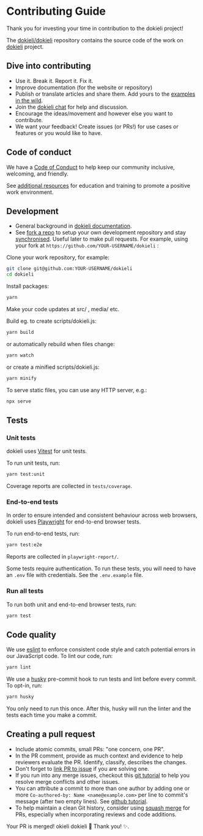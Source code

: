 # Contributing Guide

Thank you for investing your time in contribution to the dokieli project!

The [dokieli/dokieli](https://github.com/dokieli/dokieli) repository
contains the source code of the work on [dokieli](https://dokie.li/) project.

## Dive into contributing

* Use it. Break it. Report it. Fix it.
* Improve documentation (for the website or repository)
* Publish or translate articles and share them. Add yours to the [examples in the wild](https://github.com/dokieli/dokieli/wiki#examples-in-the-wild).
* Join the [dokieli chat](https://matrix.to/#/%23dokieli:matrix.org) for help and discussion.
* Encourage the ideas/movement and however else you want to contribute.
* We want your feedback! Create issues (or PRs!) for use cases or features or you would like to have.

## Code of conduct

We have a [Code of Conduct](CODE-OF-CONDUCT.md) to help keep our community
inclusive, welcoming, and friendly.

See [additional
resources](https://www.w3.org/about/positive-work-environment/#Education) for
education and training to promote a positive work environment.

## Development

* General background in [dokieli documentation](https://dokie.li/docs).
* See [fork a repo](https://help.github.com/articles/fork-a-repo/) to setup
your own development repository and stay
[synchronised](https://help.github.com/articles/syncing-a-fork). Useful later
to make pull requests. For example, using your fork at `https://github.com/YOUR-USERNAME/dokieli` :

Clone your work repository, for example:

```sh
git clone git@github.com:YOUR-USERNAME/dokieli
cd dokieli
```

Install packages:

```sh
yarn
```

Make your code updates at src/ , media/ etc.

Build eg. to create scripts/dokieli.js:

```sh
yarn build
```

or automatically rebuild when files change:

```sh
yarn watch
```

or create a minified scripts/dokieli.js:

```sh
yarn minify
```

To serve static files, you can use any HTTP server, e.g.:

```sh
npx serve
```

## Tests

### Unit tests

dokieli uses [Vitest](https://vitest.dev/) for unit tests.

To run unit tests, run:

```sh
yarn test:unit
```

Coverage reports are collected in `tests/coverage`.

### End-to-end tests

In order to ensure intended and consistent behaviour across web browsers, dokieli uses [Playwright](https://playwright.dev/) for end-to-end browser tests.

To run end-to-end tests, run:

```sh
yarn test:e2e
```

Reports are collected in `playwright-report/`.

Some tests require authentication. To run these tests, you will need to have an `.env` file with credentials. See the `.env.example` file.

### Run all tests

To run both unit and end-to-end browser tests, run:

```sh
yarn test
```

## Code quality

We use [eslint](https://eslint.org/) to enforce consistent code style and catch potential errors in our JavaScript code. To lint our code, run:

```sh
yarn lint
```

We use a [husky](https://typicode.github.io/husky) pre-commit hook to run tests and lint before every commit. To opt-in, run:

```sh
yarn husky
```

You only need to run this once. After this, husky will run the linter and the tests each time you make a commit.

## Creating a pull request

* Include atomic commits, small PRs: "one concern, one PR".
* In the PR comment, provide as much context and evidence to help reviewers
  evaluate the PR. Identify, classify, describes the changes.
* Don't forget to [link PR to
  issue](https://docs.github.com/en/issues/tracking-your-work-with-issues/linking-a-pull-request-to-an-issue)
  if you are solving one.
* If you run into any merge issues, checkout this [git
  tutorial](https://lab.github.com/githubtraining/managing-merge-conflicts) to
  help you resolve merge conflicts and other issues.
* You can attribute a commit to more than one author by adding one or more
  `Co-authored-by: Name <name@example.com>` per line to commit's message
  (after two empty lines). See [github
  tutorial](https://docs.github.com/en/pull-requests/committing-changes-to-your-project/creating-and-editing-commits/creating-a-commit-with-multiple-authors).
* To help maintain a clean Git history, consider using [squash
  merge](https://docs.github.com/en/repositories/configuring-branches-and-merges-in-your-repository/configuring-pull-request-merges/about-merge-methods-on-github#squashing-your-merge-commits)
  for PRs, especially when incorporating reviews and code additions.

Your PR is merged! okieli dokieli :tada: Thank you! :sparkles:.
